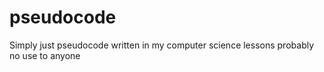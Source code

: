 # pseudocode
Simply just pseudocode written in my computer science lessons
probably no use to anyone 
